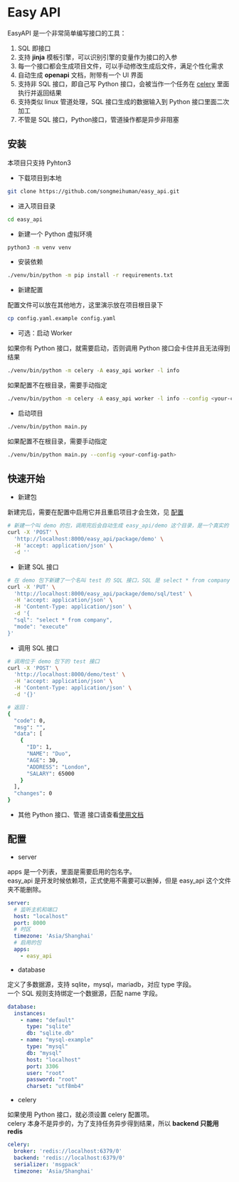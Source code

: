 # Easy API

EasyAPI 是一个非常简单编写接口的工具：

1. SQL 即接口
2. 支持 **jinja** 模板引擎，可以识别引擎的变量作为接口的入参
3. 每一个接口都会生成项目文件，可以手动修改生成后文件，满足个性化需求
4. 自动生成 **openapi** 文档，附带有一个 UI 界面
5. 支持非 SQL 接口，即自己写 Python 接口，会被当作一个任务在 [celery](https://github.com/celery/celery) 里面执行并返回结果
6. 支持类似 linux 管道处理，SQL 接口生成的数据输入到 Python 接口里面二次加工
7. 不管是 SQL 接口，Python接口，管道操作都是异步非阻塞

## 安装

本项目只支持 Pyhton3

- 下载项目到本地

```bash
git clone https://github.com/songmeihuman/easy_api.git
```

- 进入项目目录

```bash
cd easy_api
```

- 新建一个 Python 虚拟环境

```bash
python3 -m venv venv
```

- 安装依赖

```bash
./venv/bin/python -m pip install -r requirements.txt
```

- 新建配置

配置文件可以放在其他地方，这里演示放在项目根目录下

```bash
cp config.yaml.example config.yaml
```

- 可选：启动 Worker

如果你有 Python 接口，就需要启动，否则调用 Python 接口会卡住并且无法得到结果

```bash
./venv/bin/python -m celery -A easy_api worker -l info
```

如果配置不在根目录，需要手动指定

```bash
./venv/bin/python -m celery -A easy_api worker -l info --config <your-config-path>
```

- 启动项目
```bash
./venv/bin/python main.py
```

如果配置不在根目录，需要手动指定

```bash
./venv/bin/python main.py --config <your-config-path>
```

## 快速开始

- 新建包

新建完后，需要在配置中启用它并且重启项目才会生效，见 [配置](#配置)

```bash
# 新建一个叫 demo 的包，调用完后会自动生成 easy_api/demo 这个目录，是一个真实的 Python package
curl -X 'POST' \
  'http://localhost:8000/easy_api/package/demo' \
  -H 'accept: application/json' \
  -d ''
```

- 新建 SQL 接口
```bash
# 在 demo 包下新建了一个名叫 test 的 SQL 接口，SQL 是 select * from company
curl -X 'PUT' \
  'http://localhost:8000/easy_api/package/demo/sql/test' \
  -H 'accept: application/json' \
  -H 'Content-Type: application/json' \
  -d '{
  "sql": "select * from company",
  "mode": "execute"
}'
```

- 调用 SQL 接口
```bash
# 调用位于 demo 包下的 test 接口
curl -X 'POST' \
  'http://localhost:8000/demo/test' \
  -H 'accept: application/json' \
  -H 'Content-Type: application/json' \
  -d '{}'

# 返回：
{
  "code": 0,
  "msg": "",
  "data": [
    {
      "ID": 1,
      "NAME": "Duo",
      "AGE": 30,
      "ADDRESS": "London",
      "SALARY": 65000
    }
  ],
  "changes": 0
}
```

- 其他 Python 接口、管道 接口请查看[使用文档](docs/usage.md#python-接口)

## 配置

- server

apps 是一个列表，里面是需要启用的包名字。  
easy_api 是开发时候依赖项，正式使用不需要可以删掉，但是 easy_api 这个文件夹不能删除。

```yaml
server:
  # 监听主机和端口
  host: "localhost"
  port: 8000
  # 时区
  timezone: 'Asia/Shanghai'
  # 启用的包
  apps:
    - easy_api
```

- database

定义了多数据源，支持 sqlite，mysql，mariadb，对应 type 字段。  
一个 SQL 规则支持绑定一个数据源，匹配 name 字段。

```yaml
database:
  instances:
    - name: "default"
      type: "sqlite"
      db: "sqlite.db"
    - name: "mysql-example"
      type: "mysql"
      db: "mysql"
      host: "localhost"
      port: 3306
      user: "root"
      password: "root"
      charset: "utf8mb4"
```

- celery

如果使用 Python 接口，就必须设置 celery 配置项。  
celery 本身不是异步的，为了支持任务异步得到结果，所以 **backend 只能用 redis**

```yaml
celery:
  broker: 'redis://localhost:6379/0'
  backend: 'redis://localhost:6379/0'
  serializer: 'msgpack'
  timezone: 'Asia/Shanghai'
```